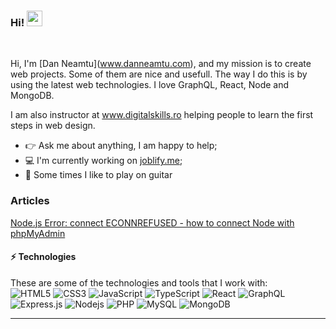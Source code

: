 ### Hi!  <img src="https://media.giphy.com/media/hvRJCLFzcasrR4ia7z/giphy.gif" width="25px">
<!--<a href="https://www.digitalskills.ro" target="_blank">
  <img align="left" alt="Digital Skills" width="22px" src="https://www.digitalskills.ro/images/favicon.png" />
</a>
<a href="https://www.upsier.com"  target="_blank">
  <img align="left" alt="Upsier" width="22px" src="https://www.upsier.com/images/favicon.ico" />
</a>-->

<br />

Hi, I'm [Dan Neamtu](<a href="https://www.danneamtu.com"  target="_blank">www.danneamtu.com</a>), and my mission is to create web projects. Some of them are nice and usefull. The way I do this is by using the latest web technologies. I love GraphQL, React, Node and MongoDB.

I am also instructor at <a href="https://www.digitalskills.ro/cursuri/web-design">www.digitalskills.ro</a> helping people to learn the first steps in web design. 

- 👉 Ask me about anything, I am happy to help;
- 💻 I'm currently working on [joblify.me](https://joblify.me);
- 🎸 Some times I like to play on guitar
 
### Articles
<a target="_blank" href="https://dev.to/upsier/node-js-error-connect-econnrefused-how-to-connect-with-phpmyadmin-2ekb">Node.js Error: connect ECONNREFUSED - how to connect Node with phpMyAdmin</a>

#### ⚡ Technologies
These are some of the technologies and tools that I work with:<br>
![HTML5](https://img.shields.io/badge/-HTML5-E34F26?style=flat-square&logo=html5&logoColor=white)
![CSS3](https://img.shields.io/badge/-CSS3-1572B6?style=flat-square&logo=css3)
![JavaScript](https://img.shields.io/badge/-JavaScript-black?style=flat-square&logo=javascript)
![TypeScript](https://img.shields.io/badge/-TypeScript-007ACC?style=flat-square&logo=typescript&logoColor=white)
![React](https://img.shields.io/badge/-React.js-black?style=flat-square&logo=react&logoColor=Crayola)
![GraphQL](https://img.shields.io/badge/-GraphQL-E10098?style=for-the-badge&logo=graphql)
![Express.js](https://img.shields.io/badge/-Express.js-yellow?style=flat-square&logo=Node.js&logoColor=black)
![Nodejs](https://img.shields.io/badge/-Nodejs-339933?style=flat-square&logo=Node.js&logoColor=white)
![PHP](https://img.shields.io/badge/-PHP-787CB5?style=flat-square&logo=PHP&logoColor=black)
![MySQL](https://img.shields.io/badge/-MySQL-4479A1?style=flat-square&logo=mysql&logoColor=white)
![MongoDB](https://img.shields.io/badge/-MongoDB-black?style=flat-square&logo=mongodb)

---
